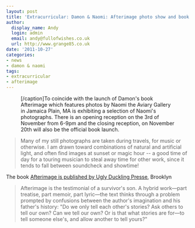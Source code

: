 ```yaml
---
layout: post
title: 'Extracurricular: Damon & Naomi: Afterimage photo show and book launch'
author:
  display_name: Andy
  login: admin
  email: andy@fullofwishes.co.uk
  url: http://www.grange85.co.uk
date: '2011-10-27'
categories:
- news
- damon & naomi
tags:
- extracurricular
- afterimage
---
```

<p><figure class="caption alignright" caption="Naomi Yang - After Image"><img src="https://media.fullofwishes.co.uk/ahfow/uploads/2011/10/NaomiYangPostcard-1.jpg" alt="" title="NaomiYang After Image" class="size-full wp-image-2246" /><figcaption class="caption-text">[/caption]To coincide with the launch of Damon's book Afterimage which features photos by Naomi the Aviary Gallery in Jamaica Plain, MA is exhibiting a selection of Naomi's photographs. There is an opening reception on the 3rd of November from 6-9pm and the closing reception, on November 20th will also be the official book launch.</figcaption></figure>
<blockquote><p>Many of my still photographs are taken during travels, for music or otherwise. I am drawn toward combinations of natural and artificial light, and often find images at sunset or magic hour -- a good time of day for a touring musician to steal away time for other work, since it tends to fall between soundcheck and showtime!</p></blockquote>
<p>The book <a href="http://www.uglyducklingpresse.org/catalog/browse/item/?pubID=198">Afterimage is published by Ugly Duckling Presse</a>, Brooklyn</p>
<blockquote><p>Afterimage is the testimonial of a survivor's son. A hybrid work—part treatise, part memoir, part lyric—the text thinks through a problem prompted by confusions between the author's imagination and his father's history: "Do we only tell each other's stories? Ask others to tell our own? Can we tell our own? Or is that what stories are for—to tell someone else's, and allow another to tell yours?"</p></blockquote>
<p><figure class="caption aligncenter" caption="Afterimage by Damon Krukowski"><img alt="" src="https://media.fullofwishes.co.uk/ahfow/uploads/2011/09/afterimage_72dpi.jpg" title="Afterimage by Damon Krukowski" /><figcaption class="caption-text"></figcaption></figure>
